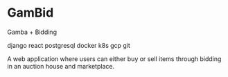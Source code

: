 # GamBid

Gamba + Bidding

django react postgresql docker k8s gcp git

A web application where users can either buy or sell items through bidding in an auction house and marketplace.